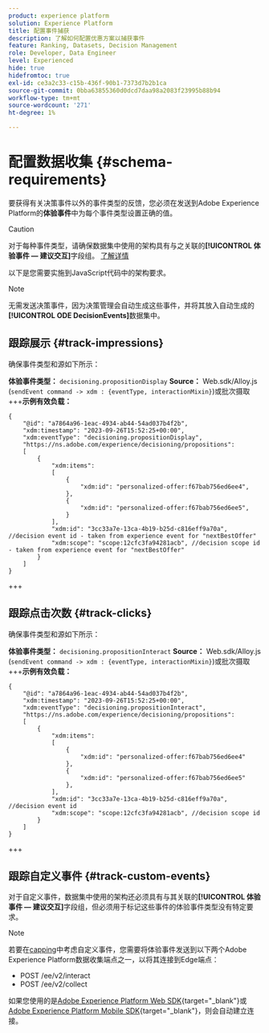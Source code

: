 ```yaml
---
product: experience platform
solution: Experience Platform
title: 配置事件捕获
description: 了解如何配置优惠方案以捕获事件
feature: Ranking, Datasets, Decision Management
role: Developer, Data Engineer
level: Experienced
hide: true
hidefromtoc: true
exl-id: ce3a2c33-c15b-436f-90b1-7373d7b2b1ca
source-git-commit: 0bba63855360d0dcd7daa98a2083f23995b88b94
workflow-type: tm+mt
source-wordcount: '271'
ht-degree: 1%

---
```


# 配置数据收集 {#schema-requirements}

要获得有关决策事件以外的事件类型的反馈，您必须在发送到Adobe Experience Platform的&#x200B;**体验事件**&#x200B;中为每个事件类型设置正确的值。

>[!CAUTION]
>
>对于每种事件类型，请确保数据集中使用的架构具有与之关联的&#x200B;**[!UICONTROL 体验事件 — 建议交互]**&#x200B;字段组。 [了解详情](create-dataset.md)

以下是您需要实施到JavaScript代码中的架构要求。

>[!NOTE]
>
>无需发送决策事件，因为决策管理会自动生成这些事件，并将其放入自动生成的&#x200B;**[!UICONTROL ODE DecisionEvents]**&#x200B;数据集<!--to check-->中。

## 跟踪展示 {#track-impressions}

确保事件类型和源如下所示：

**体验事件类型：** `decisioning.propositionDisplay`
**Source：** Web.sdk/Alloy.js (`sendEvent command -> xdm : {eventType, interactionMixin}`)或批次摄取
+++**示例有效负载：**

```
{
    "@id": "a7864a96-1eac-4934-ab44-54ad037b4f2b",
    "xdm:timestamp": "2023-09-26T15:52:25+00:00",
    "xdm:eventType": "decisioning.propositionDisplay",
    "https://ns.adobe.com/experience/decisioning/propositions":
    [
        {
            "xdm:items":
            [
                {
                    "xdm:id": "personalized-offer:f67bab756ed6ee4",
                },
                {
                    "xdm:id": "personalized-offer:f67bab756ed6ee5",
                }
            ],
            "xdm:id": "3cc33a7e-13ca-4b19-b25d-c816eff9a70a", //decision event id - taken from experience event for "nextBestOffer"
            "xdm:scope": "scope:12cfc3fa94281acb", //decision scope id - taken from experience event for "nextBestOffer"
        }
    ]
}
```

+++

## 跟踪点击次数 {#track-clicks}

确保事件类型和源如下所示：

**体验事件类型：** `decisioning.propositionInteract`
**Source：** Web.sdk/Alloy.js (`sendEvent command -> xdm : {eventType, interactionMixin}`)或批次摄取
+++**示例有效负载：**

```
{
    "@id": "a7864a96-1eac-4934-ab44-54ad037b4f2b",
    "xdm:timestamp": "2023-09-26T15:52:25+00:00",
    "xdm:eventType": "decisioning.propositionInteract",
    "https://ns.adobe.com/experience/decisioning/propositions":
    [
        {
            "xdm:items":
            [
                {
                    "xdm:id": "personalized-offer:f67bab756ed6ee4"
                },
                {
                    "xdm:id": "personalized-offer:f67bab756ed6ee5"
                },
            ],
            "xdm:id": "3cc33a7e-13ca-4b19-b25d-c816eff9a70a", //decision event id
            "xdm:scope": "scope:12cfc3fa94281acb", //decision scope id
        }
    ]
}
```

+++

## 跟踪自定义事件 {#track-custom-events}

对于自定义事件，数据集中使用的架构还必须具有与其关联的&#x200B;**[!UICONTROL 体验事件 — 建议交互]**&#x200B;字段组，但必须用于标记这些事件的体验事件类型没有特定要求。

>[!NOTE]
>
>若要在[capping](../items.md#capping)中考虑自定义事件，您需要将体验事件发送到以下两个Adobe Experience Platform数据收集端点之一，以将其连接到Edge端点：
>
>* POST /ee/v2/interact
>* POST /ee/v2/collect
>
>如果您使用的是[Adobe Experience Platform Web SDK](https://experienceleague.adobe.com/docs/experience-platform/edge/home.html?lang=zh-Hans){target="_blank"}或[Adobe Experience Platform Mobile SDK](https://experienceleague.adobe.com/docs/platform-learn/data-collection/mobile-sdk/overview.html?lang=zh-Hans){target="_blank"}，则会自动建立连接。
